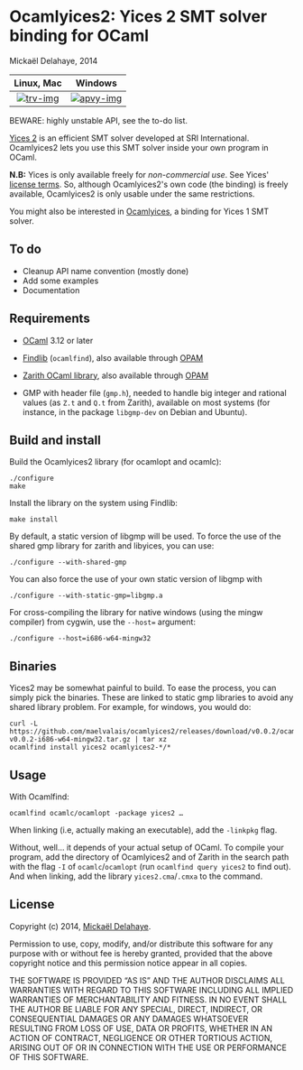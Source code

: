 Ocamlyices2: Yices 2 SMT solver binding for OCaml
=================================================
Mickaël Delahaye, 2014

|      Linux, Mac      |         Windows         |
| :------------------: | :---------------------: |
| [![trv-img]][travis] | [![apvy-img]][appveyor] |

BEWARE: highly unstable API, see the to-do list.

[Yices 2][1] is an efficient SMT solver developed at SRI International.
Ocamlyices2 lets you use this SMT solver inside your own program in OCaml.

**N.B:** Yices is only available freely for *non-commercial use*. See Yices'
[license terms][2]. So, although Ocamlyices2's own code (the binding) is freely
available, Ocamlyices2 is only usable under the same restrictions.

You might also be interested in [Ocamlyices][3], a binding for Yices 1 SMT solver.

To do
-----

* Cleanup API name convention (mostly done)
* Add some examples
* Documentation

Requirements
------------

* [OCaml][4] 3.12 or later

* [Findlib][5] (`ocamlfind`), also available through [OPAM][6]

* [Zarith OCaml library][7], also available through [OPAM][6]

* GMP with header file (`gmp.h`), needed to handle big integer and rational
  values (as `Z.t` and `Q.t` from Zarith), available on most systems (for
  instance, in the package `libgmp-dev` on Debian and Ubuntu).


Build and install
-----------------

Build the Ocamlyices2 library (for ocamlopt and ocamlc):

    ./configure
    make

Install the library on the system using Findlib:

    make install

By default, a static version of libgmp will be used. To force the use of the
shared gmp library for zarith and libyices, you can use:

    ./configure --with-shared-gmp

You can also force the use of your own static version of libgmp with

    ./configure --with-static-gmp=libgmp.a

For cross-compiling the library for native windows (using the mingw compiler)
from cygwin, use the `--host=` argument:

    ./configure --host=i686-w64-mingw32

Binaries
--------
Yices2 may be somewhat painful to build. To ease the process, you can simply
pick the binaries. These are linked to static gmp libraries to avoid any
shared library problem. For example, for windows, you would do:

    curl -L https://github.com/maelvalais/ocamlyices2/releases/download/v0.0.2/ocamlyices2-v0.0.2-i686-w64-mingw32.tar.gz | tar xz
    ocamlfind install yices2 ocamlyices2-*/*

Usage
-----

With Ocamlfind:

    ocamlfind ocamlc/ocamlopt -package yices2 …

When linking (i.e, actually making an executable), add the `-linkpkg` flag.

Without, well… it depends of your actual setup of OCaml. To compile your
program, add the directory of Ocamlyices2 and of Zarith in the
search path with the flag `-I` of `ocamlc`/`ocamlopt` (run
`ocamlfind query yices2` to find out). And when linking, add the library
`yices2.cma`/`.cmxa` to the command.


License
-------

Copyright (c) 2014, [Mickaël Delahaye][8].

Permission to use, copy, modify, and/or distribute this software for any purpose
with or without fee is hereby granted, provided that the above copyright notice
and this permission notice appear in all copies.

THE SOFTWARE IS PROVIDED “AS IS” AND THE AUTHOR DISCLAIMS ALL WARRANTIES WITH
REGARD TO THIS SOFTWARE INCLUDING ALL IMPLIED WARRANTIES OF MERCHANTABILITY AND
FITNESS. IN NO EVENT SHALL THE AUTHOR BE LIABLE FOR ANY SPECIAL, DIRECT,
INDIRECT, OR CONSEQUENTIAL DAMAGES OR ANY DAMAGES WHATSOEVER RESULTING FROM LOSS
OF USE, DATA OR PROFITS, WHETHER IN AN ACTION OF CONTRACT, NEGLIGENCE OR OTHER
TORTIOUS ACTION, ARISING OUT OF OR IN CONNECTION WITH THE USE OR PERFORMANCE OF
THIS SOFTWARE.


[1]: http://yices.csl.sri.com/
[2]: LICENSE_yices
[3]: https://github.com/polazarus/ocamlyices
[4]: http://ocaml.org
[5]: http://projects.camlcity.org/projects/findlib.html
[6]: http://opam.ocaml.org
[7]: https://forge.ocamlcore.org/projects/zarith
[8]: http://micdel.fr
[travis]: https://travis-ci.org/maelvalais/ocamlyices2
[trv-img]: https://travis-ci.org/maelvalais/ocamlyices2.svg?branch=master
[appveyor]: https://ci.appveyor.com/project/maelvalais/ocamlyices2/branch/master
[apvy-img]: https://ci.appveyor.com/api/projects/status/94xwq5jn37q6hcn6/branch/master?svg=true